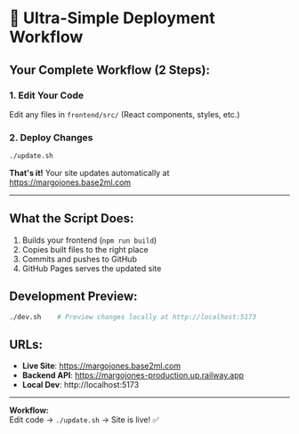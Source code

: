 # 🚀 Ultra-Simple Deployment Workflow

## Your Complete Workflow (2 Steps):

### 1. **Edit Your Code**
Edit any files in `frontend/src/` (React components, styles, etc.)

### 2. **Deploy Changes**
```bash
./update.sh
```

**That's it!** Your site updates automatically at https://margojones.base2ml.com

---

## What the Script Does:
1. Builds your frontend (`npm run build`)
2. Copies built files to the right place  
3. Commits and pushes to GitHub
4. GitHub Pages serves the updated site

## Development Preview:
```bash
./dev.sh    # Preview changes locally at http://localhost:5173
```

## URLs:
- **Live Site**: https://margojones.base2ml.com
- **Backend API**: https://margojones-production.up.railway.app  
- **Local Dev**: http://localhost:5173

---

**Workflow:**  
Edit code → `./update.sh` → Site is live! ✅